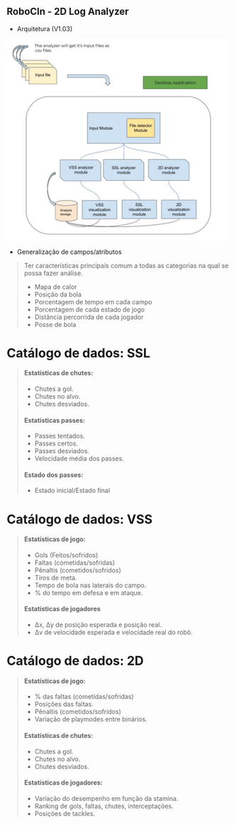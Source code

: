 ## RoboCIn - 2D Log Analyzer

- Arquitetura (V1.03)

![Screenshot](la.jpg)

- Generalização de campos/atributos

> Ter características principais comum a todas as categorias na qual se possa fazer análise.
> - Mapa de calor
> - Posição da bola
>  - Porcentagem de tempo em cada campo
>  - Porcentagem de cada estado de jogo
>  - Distância percorrida de cada jogador
>  - Posse de bola


# Catálogo de dados: SSL
> #### Estatísticas de chutes:
> - Chutes a gol.
> - Chutes no alvo.
> - Chutes desviados.
>
> #### Estatísticas passes:
> - Passes tentados.
> - Passes certos.
> - Passes desviados.
> - Velocidade média dos passes.
>
> #### Estado dos passes:
> - Estado inicial/Estado final
  

# Catálogo de dados: VSS

> #### Estatísticas de jogo:
> - Gols (Feitos/sofridos)
> - Faltas (cometidas/sofridas)
> - Pênaltis (cometidos/sofridos)
> - Tiros de meta.
> - Tempo de bola nas laterais do campo.
> - % do tempo em defesa e em ataque.
> #### Estatísticas de jogadores
> - Δx, Δy de posição esperada e posição real.
> - Δv de velocidade esperada e velocidade real do robô.

# Catálogo de dados: 2D

> #### Estatísticas de jogo:
> - % das faltas (cometidas/sofridas)
> - Posições das faltas.
> - Pênaltis (cometidos/sofridos)
> - Variação de playmodes entre binários.
> #### Estatísticas de chutes:
> - Chutes a gol.
> - Chutes no alvo.
> - Chutes desviados.
> #### Estatísticas de jogadores:
> - Variação do desempenho em função da stamina.
> - Ranking de gols, faltas, chutes, interceptações.
> - Posições de tackles.
	
